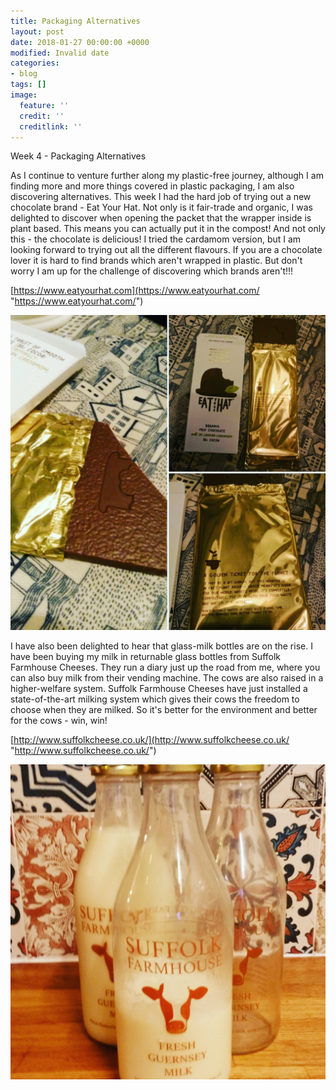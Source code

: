 ```yaml
---
title: Packaging Alternatives
layout: post
date: 2018-01-27 00:00:00 +0000
modified: Invalid date
categories:
- blog
tags: []
image:
  feature: ''
  credit: ''
  creditlink: ''
---
```

Week 4 - Packaging Alternatives

As I continue to venture further along my plastic-free journey, although I am finding more and more things covered in plastic packaging, I am also discovering alternatives. This week I had the hard job of trying out a new chocolate brand - Eat Your Hat. Not only is it fair-trade and organic, I was delighted to discover when opening the packet that the wrapper inside is plant based. This means you can actually put it in the compost! And not only this - the chocolate is delicious! I tried the cardamom version, but I am looking forward to trying out all the different flavours. If you are a chocolate lover it is hard to find brands which aren't wrapped in plastic. But don't worry I am up for the challenge of discovering which brands aren't!!!

[https://www.eatyourhat.com](https://www.eatyourhat.com/ "https://www.eatyourhat.com/")

![Eat your hat bar](/uploads/2018/01/27/IMG_20180125_181045_025.jpg "Eat your hat bar")

I have also been delighted to hear that glass-milk bottles are on the rise. I have been buying my milk in returnable glass bottles from Suffolk Farmhouse Cheeses. They run a diary just up the road from me, where you can also buy milk from their vending machine. The cows are also raised in a higher-welfare system. Suffolk Farmhouse Cheeses have just installed a state-of-the-art milking system which gives their cows the freedom to choose when they are milked. So it's better for the environment and better for the cows - win, win!

[http://www.suffolkcheese.co.uk/](http://www.suffolkcheese.co.uk/ "http://www.suffolkcheese.co.uk/")

![](/uploads/2018/01/27/IMG_20180124_092652_861.jpg)